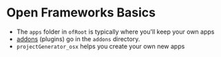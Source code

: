 Open Frameworks Basics
=========

- The `apps` folder in `ofRoot` is typically where you'll keep your own apps
- [addons](http://ofxaddons.com/) (plugins) go in the `addons` directory.
- `projectGenerator_osx` helps you create your own new apps
